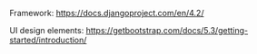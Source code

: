 


Framework:
https://docs.djangoproject.com/en/4.2/



UI design elements:
https://getbootstrap.com/docs/5.3/getting-started/introduction/

